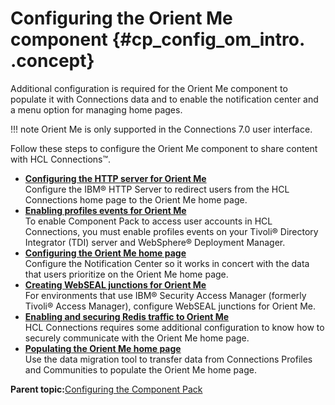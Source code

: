 # Configuring the Orient Me component {#cp_config_om_intro. .concept}

Additional configuration is required for the Orient Me component to populate it with Connections data and to enable the notification center and a menu option for managing home pages.

!!! note
    Orient Me is only supported in the Connections 7.0 user interface.

Follow these steps to configure the Orient Me component to share content with HCL Connections™.

-   **[Configuring the HTTP server for Orient Me](../install/cp_config_om_http_server.md)**  
Configure the IBM® HTTP Server to redirect users from the HCL Connections home page to the Orient Me home page.
-   **[Enabling profiles events for Orient Me](../install/cp_config_om_enable_profiles_events.md)**  
To enable Component Pack to access user accounts in HCL Connections, you must enable profiles events on your Tivoli® Directory Integrator \(TDI\) server and WebSphere® Deployment Manager.
-   **[Configuring the Orient Me home page](../install/cp_config_om_enable_notifications.md)**  
Configure the Notification Center so it works in concert with the data that users prioritize on the Orient Me home page.
-   **[Creating WebSEAL junctions for Orient Me](../install/cp_config_om_create_webseal_junctions.md)**  
For environments that use IBM® Security Access Manager \(formerly Tivoli® Access Manager\), configure WebSEAL junctions for Orient Me.
-   **[Enabling and securing Redis traffic to Orient Me](../install/cp_config_om_redis_traffic.md)**  
HCL Connections requires some additional configuration to know how to securely communicate with the Orient Me home page.
-   **[Populating the Orient Me home page](../install/cp_config_om_populate_home_page.md)**  
Use the data migration tool to transfer data from Connections Profiles and Communities to populate the Orient Me home page.

**Parent topic:**[Configuring the Component Pack](../install/cp_config_intro.md)


